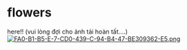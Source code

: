 # flowers




here!! (vui lòng đợi cho ảnh tải hoàn tất....)
[![FA0-B1-B5-E-7-CD0-439-C-94-B4-47-BE309362-E5.png](https://i.postimg.cc/sfZKxxwX/FA0-B1-B5-E-7-CD0-439-C-94-B4-47-BE309362-E5.png)](https://postimg.cc/0rP7HkgR)